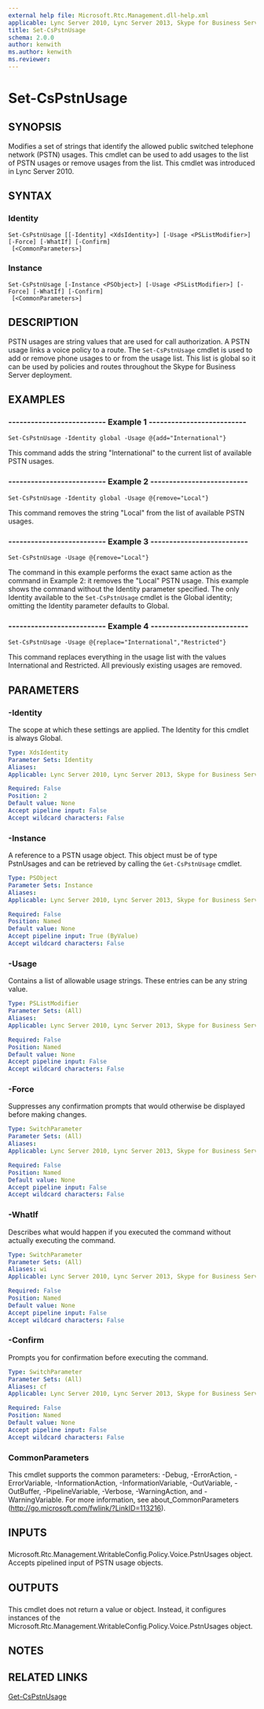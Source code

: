 ```yaml
---
external help file: Microsoft.Rtc.Management.dll-help.xml
applicable: Lync Server 2010, Lync Server 2013, Skype for Business Server 2015, Skype for Business Server 2019
title: Set-CsPstnUsage
schema: 2.0.0
author: kenwith
ms.author: kenwith
ms.reviewer:
---
```


# Set-CsPstnUsage

## SYNOPSIS
Modifies a set of strings that identify the allowed public switched telephone network (PSTN) usages.
This cmdlet can be used to add usages to the list of PSTN usages or remove usages from the list.
This cmdlet was introduced in Lync Server 2010.


## SYNTAX

### Identity
```
Set-CsPstnUsage [[-Identity] <XdsIdentity>] [-Usage <PSListModifier>] [-Force] [-WhatIf] [-Confirm]
 [<CommonParameters>]
```

### Instance
```
Set-CsPstnUsage [-Instance <PSObject>] [-Usage <PSListModifier>] [-Force] [-WhatIf] [-Confirm]
 [<CommonParameters>]
```

## DESCRIPTION
PSTN usages are string values that are used for call authorization.
A PSTN usage links a voice policy to a route.
The `Set-CsPstnUsage` cmdlet is used to add or remove phone usages to or from the usage list.
This list is global so it can be used by policies and routes throughout the Skype for Business Server deployment.


## EXAMPLES

### -------------------------- Example 1 --------------------------
```
Set-CsPstnUsage -Identity global -Usage @{add="International"}
```

This command adds the string "International" to the current list of available PSTN usages.


### -------------------------- Example 2 --------------------------
```
Set-CsPstnUsage -Identity global -Usage @{remove="Local"}
```

This command removes the string "Local" from the list of available PSTN usages.


### -------------------------- Example 3 --------------------------
```
Set-CsPstnUsage -Usage @{remove="Local"}
```

The command in this example performs the exact same action as the command in Example 2: it removes the "Local" PSTN usage.
This example shows the command without the Identity parameter specified.
The only Identity available to the `Set-CsPstnUsage` cmdlet is the Global identity; omitting the Identity parameter defaults to Global.


### -------------------------- Example 4 --------------------------
```
Set-CsPstnUsage -Usage @{replace="International","Restricted"}
```

This command replaces everything in the usage list with the values International and Restricted.
All previously existing usages are removed.


## PARAMETERS

### -Identity
The scope at which these settings are applied.
The Identity for this cmdlet is always Global.

```yaml
Type: XdsIdentity
Parameter Sets: Identity
Aliases: 
Applicable: Lync Server 2010, Lync Server 2013, Skype for Business Server 2015, Skype for Business Server 2019

Required: False
Position: 2
Default value: None
Accept pipeline input: False
Accept wildcard characters: False
```

### -Instance
A reference to a PSTN usage object.
This object must be of type PstnUsages and can be retrieved by calling the `Get-CsPstnUsage` cmdlet.


```yaml
Type: PSObject
Parameter Sets: Instance
Aliases: 
Applicable: Lync Server 2010, Lync Server 2013, Skype for Business Server 2015, Skype for Business Server 2019

Required: False
Position: Named
Default value: None
Accept pipeline input: True (ByValue)
Accept wildcard characters: False
```

### -Usage
Contains a list of allowable usage strings.
These entries can be any string value.

```yaml
Type: PSListModifier
Parameter Sets: (All)
Aliases: 
Applicable: Lync Server 2010, Lync Server 2013, Skype for Business Server 2015, Skype for Business Server 2019

Required: False
Position: Named
Default value: None
Accept pipeline input: False
Accept wildcard characters: False
```

### -Force
Suppresses any confirmation prompts that would otherwise be displayed before making changes.

```yaml
Type: SwitchParameter
Parameter Sets: (All)
Aliases: 
Applicable: Lync Server 2010, Lync Server 2013, Skype for Business Server 2015, Skype for Business Server 2019

Required: False
Position: Named
Default value: None
Accept pipeline input: False
Accept wildcard characters: False
```

### -WhatIf
Describes what would happen if you executed the command without actually executing the command.

```yaml
Type: SwitchParameter
Parameter Sets: (All)
Aliases: wi
Applicable: Lync Server 2010, Lync Server 2013, Skype for Business Server 2015, Skype for Business Server 2019

Required: False
Position: Named
Default value: None
Accept pipeline input: False
Accept wildcard characters: False
```

### -Confirm
Prompts you for confirmation before executing the command.

```yaml
Type: SwitchParameter
Parameter Sets: (All)
Aliases: cf
Applicable: Lync Server 2010, Lync Server 2013, Skype for Business Server 2015, Skype for Business Server 2019

Required: False
Position: Named
Default value: None
Accept pipeline input: False
Accept wildcard characters: False
```

### CommonParameters
This cmdlet supports the common parameters: -Debug, -ErrorAction, -ErrorVariable, -InformationAction, -InformationVariable, -OutVariable, -OutBuffer, -PipelineVariable, -Verbose, -WarningAction, and -WarningVariable. For more information, see about_CommonParameters (http://go.microsoft.com/fwlink/?LinkID=113216).

## INPUTS

###  
Microsoft.Rtc.Management.WritableConfig.Policy.Voice.PstnUsages object.
Accepts pipelined input of PSTN usage objects.

## OUTPUTS

###  
This cmdlet does not return a value or object.
Instead, it configures instances of the Microsoft.Rtc.Management.WritableConfig.Policy.Voice.PstnUsages object.

## NOTES

## RELATED LINKS

[Get-CsPstnUsage](Get-CsPstnUsage.md)

